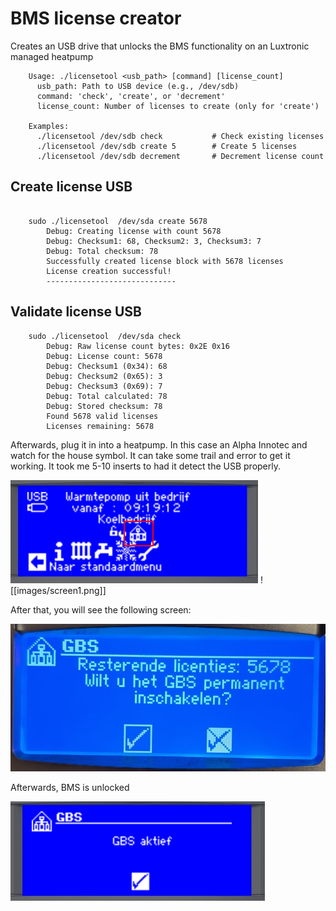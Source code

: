 # BMS license creator
Creates an USB drive that unlocks the BMS functionality on an Luxtronic managed heatpump

```
	Usage: ./licensetool <usb_path> [command] [license_count]
	  usb_path: Path to USB device (e.g., /dev/sdb)
	  command: 'check', 'create', or 'decrement'
	  license_count: Number of licenses to create (only for 'create')

	Examples:
	  ./licensetool /dev/sdb check           # Check existing licenses
	  ./licensetool /dev/sdb create 5        # Create 5 licenses
	  ./licensetool /dev/sdb decrement       # Decrement license count
```

## Create license USB
```

	sudo ./licensetool  /dev/sda create 5678      
		Debug: Creating license with count 5678
		Debug: Checksum1: 68, Checksum2: 3, Checksum3: 7
		Debug: Total checksum: 78
		Successfully created license block with 5678 licenses
		License creation successful!
		-----------------------------
``` 


## Validate license USB
```
	sudo ./licensetool  /dev/sda check 
		Debug: Raw license count bytes: 0x2E 0x16
		Debug: License count: 5678
		Debug: Checksum1 (0x34): 68
		Debug: Checksum2 (0x65): 3
		Debug: Checksum3 (0x69): 7
		Debug: Total calculated: 78
		Debug: Stored checksum: 78
		Found 5678 valid licenses
		Licenses remaining: 5678
```


Afterwards, plug it in into a heatpump. In this case an Alpha Innotec and watch for the house symbol. It can take some trail and error to get it working. It took me 5-10 inserts to had it detect the USB properly.

![alt text](https://github.com/Jaarden/luxtronic-glt-licensetool/blob/main/images/screen1.png "Screen 1")
![[images/screen1.png]]

After that, you will see the following screen:


![alt text](https://github.com/Jaarden/luxtronic-glt-licensetool/blob/main/images/screen2.png "Screen 2")

Afterwards, BMS is unlocked

![alt text](https://github.com/Jaarden/luxtronic-glt-licensetool/blob/main/images/screen3.png "Screen 3")